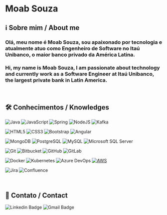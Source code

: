 #  Moab Souza

## ℹ️ Sobre mim / About me

### Olá, meu nome é Moab Souza, sou apaixonado por tecnologia e atualmente atuo como Engenheiro de Software no Itaú Unibanco, o maior banco privado da América Latina.


### Hi, my name is Moab Souza, I am passionate about technology and currently work as a Software Engineer at Itaú Unibanco, the largest private bank in Latin America.

</br>

## 🛠 Conhecimentos / Knowledges

![Java](https://img.shields.io/badge/Java-ED8B00?style=for-the-badge&logo=java&logoColor=white)
![JavaScript](https://img.shields.io/badge/JavaScript-323330?style=for-the-badge&logo=javascript&logoColor=F7DF1E)
![Spring](https://img.shields.io/badge/Spring-6DB33F?style=for-the-badge&logo=spring&logoColor=white)
![NodeJS](https://img.shields.io/badge/Node.js-43853D?style=for-the-badge&logo=node.js&logoColor=white)
![Kafka](https://img.shields.io/badge/Kafka-3776AB?style=for-the-badge&logo=apachekafka&logoColor=white)

![HTML5](https://img.shields.io/badge/HTML5-E34F26?style=for-the-badge&logo=html5&logoColor=white)
![CSS3](https://img.shields.io/badge/CSS3-1572B6?style=for-the-badge&logo=css3&logoColor=white)
![Bootstrap](https://img.shields.io/badge/Bootstrap-563D7C?style=for-the-badge&logo=bootstrap&logoColor=white)
![Angular](https://img.shields.io/badge/Angular-DD0031?style=for-the-badge&logo=angular&logoColor=white)

![MongoDB](https://img.shields.io/badge/MongoDB-4EA94B?style=for-the-badge&logo=mongodb&logoColor=white)
![PostgreSQL](https://img.shields.io/badge/PostgreSQL-316192?style=for-the-badge&logo=postgresql&logoColor=white)
![MySQL](https://img.shields.io/badge/MySQL-00000F?style=for-the-badge&logo=mysql&logoColor=white)
![Microsoft SQL Server](https://img.shields.io/badge/Microsoft_SQL_Server-CC2927?style=for-the-badge&logo=microsoft-sql-server&logoColor=white)

![Git](https://img.shields.io/badge/Git-E34F26?style=for-the-badge&logo=git&logoColor=white)
![Bitbucket](https://img.shields.io/badge/Bitbucket-330F63?style=for-the-badge&logo=bitbucket&logoColor=white)
![GitHub](https://img.shields.io/badge/GitHub-100000?style=for-the-badge&logo=github&logoColor=white)
![GitLab](https://img.shields.io/badge/GitLab-330F63?style=for-the-badge&logo=gitlab&logoColor=white)

![Docker](https://img.shields.io/badge/Docker-2496ED?style=for-the-badge&logo=docker&logoColor=white)
![Kubernetes](https://img.shields.io/badge/Kubernetes-326DE6?style=for-the-badge&logo=kubernetes&logoColor=white)
![Azure DevOps](https://img.shields.io/badge/Microsoft_Azure-0089D6?style=for-the-badge&logo=microsoft-azure&logoColor=white)
[![AWS](https://img.shields.io/badge/Amazon_AWS-FF9900?style=for-the-badge&logo=amazonaws&logoColor=white&link=https://github.com/souzamoab/)](https://github.com/souzamoab/)

![Jira](https://img.shields.io/badge/Jira-E34F26?style=for-the-badge&logo=jira&logoColor=white)
![Confluence](https://img.shields.io/badge/Confluence-1572B6?style=for-the-badge&logo=confluence&logoColor=white)

</br>

## 📲 Contato / Contact

![Linkedin Badge](https://img.shields.io/badge/LinkedIn-0077B5?style=for-the-badge&logo=linkedin&logoColor=white&link=https://www.linkedin.com/in/moab-souza-62a74613b)
![Gmail Badge](https://img.shields.io/badge/Gmail-D14836?style=for-the-badge&logo=gmail&logoColor=white&link=mailto:souzamoab@gmail.com)
